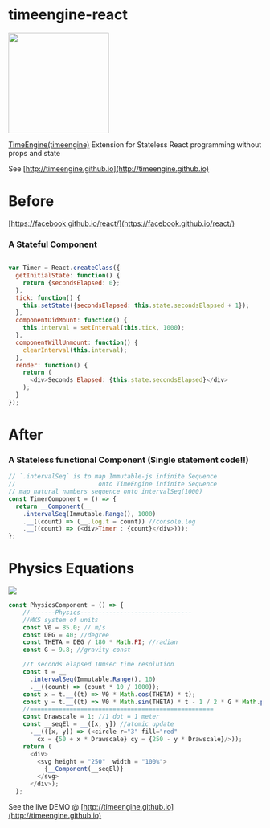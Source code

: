 # timeengine-react

<img src="http://timeengine.github.io/images/timeengine-logo.svg" width="200">


[TimeEngine(timeengine)](https://www.npmjs.com/package/timeengine) Extension for Stateless React programming without props and state

See
[http://timeengine.github.io](http://timeengine.github.io)


# Before

[https://facebook.github.io/react/](https://facebook.github.io/react/)

### A Stateful Component

```js

var Timer = React.createClass({
  getInitialState: function() {
    return {secondsElapsed: 0};
  },
  tick: function() {
    this.setState({secondsElapsed: this.state.secondsElapsed + 1});
  },
  componentDidMount: function() {
    this.interval = setInterval(this.tick, 1000);
  },
  componentWillUnmount: function() {
    clearInterval(this.interval);
  },
  render: function() {
    return (
      <div>Seconds Elapsed: {this.state.secondsElapsed}</div>
    );
  }
});
```

# After

### A Stateless functional Component (Single statement code!!)

```js
// `.intervalSeq` is to map Immutable-js infinite Sequence
//                       onto TimeEngine infinite Sequence
// map natural numbers sequence onto intervalSeq(1000)
const TimerComponent = () => {
  return __Component(__
    .intervalSeq(Immutable.Range(), 1000)
    .__((count) => (__.log.t = count)) //console.log
    .__((count) => (<div>Timer : {count}</div>)));
};
```

# Physics Equations
![](http://timeengine.github.io/images/formula.png)

```js
const PhysicsComponent = () => {
    //-------Physics-------------------------------
    //MKS system of units
    const V0 = 85.0; // m/s
    const DEG = 40; //degree
    const THETA = DEG / 180 * Math.PI; //radian
    const G = 9.8; //gravity const

    //t seconds elapsed 10msec time resolution
    const t = __
      .intervalSeq(Immutable.Range(), 10)
      .__((count) => (count * 10 / 1000));
    const x = t.__((t) => V0 * Math.cos(THETA) * t);
    const y = t.__((t) => V0 * Math.sin(THETA) * t - 1 / 2 * G * Math.pow(t, 2));
    //===================================================
    const Drawscale = 1; //1 dot = 1 meter
    const __seqEl = __([x, y]) //atomic update
      .__(([x, y]) => (<circle r="3" fill="red"
        cx = {50 + x * Drawscale} cy = {250 - y * Drawscale}/>));
    return (
      <div>
        <svg height = "250"  width = "100%">
          {__Component(__seqEl)}
        </svg>
      </div>);
  };
```

See the live DEMO @
[http://timeengine.github.io](http://timeengine.github.io)
